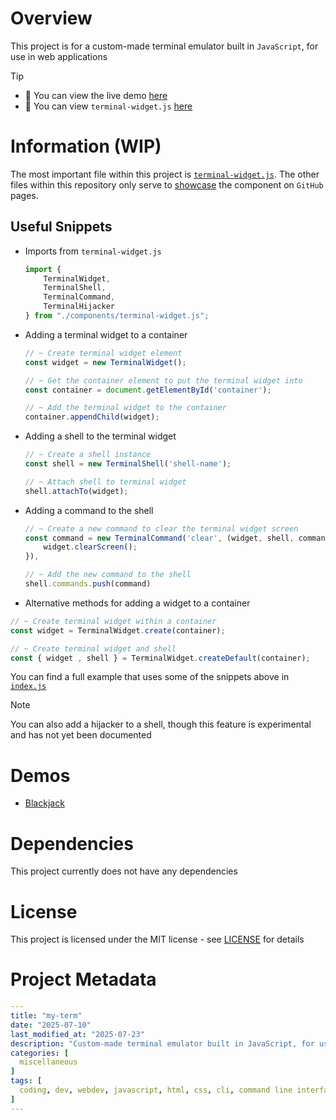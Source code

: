 # Overview
This project is for a custom-made terminal emulator built in `JavaScript`, for use in web applications

> [!TIP]
> - 🚀 You can view the live demo [here](https://scarletti-ben.github.io/my-term)
> - 📁 You can view `terminal-widget.js` [here](./docs/components/terminal-widget.js)

# Information (WIP)
The most important file within this project is [`terminal-widget.js`](./docs/components/terminal-widget.js). The other files within this repository only serve to [showcase](https://scarletti-ben.github.io/my-term) the component on `GitHub` pages.

## Useful Snippets

- Imports from `terminal-widget.js`
  ```javascript
  import {
      TerminalWidget,
      TerminalShell,
      TerminalCommand,
      TerminalHijacker
  } from "./components/terminal-widget.js";
  ```
- Adding a terminal widget to a container 
  ```javascript
  // ~ Create terminal widget element
  const widget = new TerminalWidget();

  // ~ Get the container element to put the terminal widget into
  const container = document.getElementById('container');

  // ~ Add the terminal widget to the container
  container.appendChild(widget);
  ```

- Adding a shell to the terminal widget
  ```javascript
  // ~ Create a shell instance
  const shell = new TerminalShell('shell-name');

  // ~ Attach shell to terminal widget
  shell.attachTo(widget);
  ```

- Adding a command to the shell
  ```javascript
  // ~ Create a new command to clear the terminal widget screen
  const command = new TerminalCommand('clear', (widget, shell, command, ...args) => {
      widget.clearScreen();
  }),

  // ~ Add the new command to the shell
  shell.commands.push(command)
  ```

- Alternative methods for adding a widget to a container
```javascript
// ~ Create terminal widget within a container
const widget = TerminalWidget.create(container);

// ~ Create terminal widget and shell
const { widget , shell } = TerminalWidget.createDefault(container);
```

You can find a full example that uses some of the snippets above in [`index.js`](./docs/index.js)

> [!NOTE]
> You can also add a hijacker to a shell, though this feature is experimental and has not yet been documented

# Demos
- [Blackjack](https://scarletti-ben.github.io/my-term?demo=blackjack)

# Dependencies
This project currently does not have any dependencies

# License
This project is licensed under the MIT license - see [LICENSE](LICENSE) for details

# Project Metadata
```yaml
---
title: "my-term"
date: "2025-07-10"
last_modified_at: "2025-07-23"
description: "Custom-made terminal emulator built in JavaScript, for use in web applications"
categories: [
  miscellaneous
]
tags: [
  coding, dev, webdev, javascript, html, css, cli, command line interface, terminal, my-term, myterm, shell
]
---
```